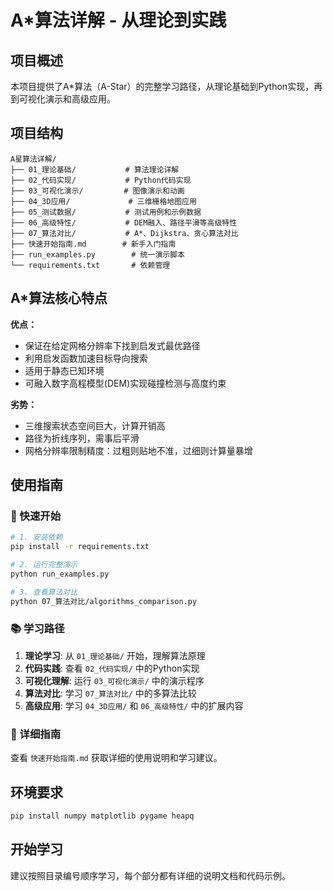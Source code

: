 # A*算法详解 - 从理论到实践

## 项目概述

本项目提供了A*算法（A-Star）的完整学习路径，从理论基础到Python实现，再到可视化演示和高级应用。

## 项目结构

```
A星算法详解/
├── 01_理论基础/           # 算法理论详解
├── 02_代码实现/           # Python代码实现
├── 03_可视化演示/         # 图像演示和动画
├── 04_3D应用/             # 三维栅格地图应用
├── 05_测试数据/           # 测试用例和示例数据
├── 06_高级特性/           # DEM融入、路径平滑等高级特性
├── 07_算法对比/           # A*、Dijkstra、贪心算法对比
├── 快速开始指南.md        # 新手入门指南
├── run_examples.py        # 统一演示脚本
└── requirements.txt       # 依赖管理
```

## A*算法核心特点

**优点：**
- 保证在给定网格分辨率下找到启发式最优路径
- 利用启发函数加速目标导向搜索
- 适用于静态已知环境
- 可融入数字高程模型(DEM)实现碰撞检测与高度约束

**劣势：**
- 三维搜索状态空间巨大，计算开销高
- 路径为折线序列，需事后平滑
- 网格分辨率限制精度：过粗则贴地不准，过细则计算量暴增

## 使用指南

### 🚀 快速开始
```bash
# 1. 安装依赖
pip install -r requirements.txt

# 2. 运行完整演示
python run_examples.py

# 3. 查看算法对比
python 07_算法对比/algorithms_comparison.py
```

### 📚 学习路径
1. **理论学习**: 从 `01_理论基础/` 开始，理解算法原理
2. **代码实践**: 查看 `02_代码实现/` 中的Python实现
3. **可视化理解**: 运行 `03_可视化演示/` 中的演示程序
4. **算法对比**: 学习 `07_算法对比/` 中的多算法比较
5. **高级应用**: 学习 `04_3D应用/` 和 `06_高级特性/` 中的扩展内容

### 📖 详细指南
查看 `快速开始指南.md` 获取详细的使用说明和学习建议。

## 环境要求

```bash
pip install numpy matplotlib pygame heapq
```

## 开始学习

建议按照目录编号顺序学习，每个部分都有详细的说明文档和代码示例。 